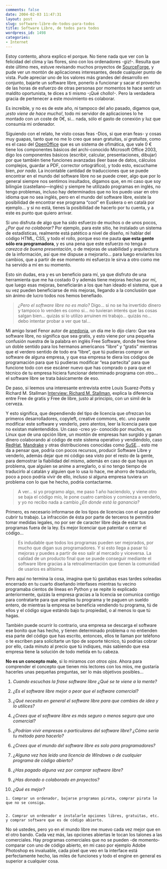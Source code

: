 ```yaml
---
comments: false
date: 2004-02-03 11:47:31
layout: post
slug: software-libre-de-todos-para-todos
title: Software Libre, de todos para todos
wordpress_id: 1498
categories:
- Internet
---
```


Estoy contento, ahora explico el porque. No tiene nada que ver con la felicidad del clima y las flores, sino con los ordenadores -giz!-. Resulta que éste último mes, estuve revisando muchos proyectos de [SourceForge](http://sourceforge.net), y pude ver un montón de aplicaciones interesantes, desde cualquier punto de vista. Pude apreciar uno de los valores más grandes del desarrollo en conjunto, bajarte un software libre, ponerlo a funcionar y sacar el provecho de las horas de esfuerzo de otras personas por momentos te hace sentir un maldito oportunista, te dices a ti mismo -¡Qué chollo!-. Pero la verdadera gracia de pertenecer a este movimiento es colaborar.





Es increíble, y no es de este año, ni tampoco del año pasado, digamos que, _¡esto viene de hace mucho!_, todo mi servidor de aplicaciones lo he montado con un coste de 0&euro;, si… nada, sólo el gasto de conexión y luz que consumía mi ordenador.





Siguiendo con el relato, he visto cosas feas -Dios, si que eran feas- y cosas muy guapas, tanto que no me lo creo que sean gratuitas, _si gratuitas_, como es el caso del [OpenOffice](http://www.openoffice.org) que es un sistema de ofimática, que vale 0 &euro; tiene los componentes básicos del archi-conocido Microsoft Office 2003, digo los componentes básicos (escribir, calcular, presentaciones, dibujar) por que también tiene funciones avanzadas (leer base de datos, cálculos complejos, guardar a PDF, corrector ortográfico), y todo esto, escuchame bien, _por nada_. La incontable cantidad de traducciones que se puede encontrar en el mundo del software libre no se puede creer, algo que por lo general siempre nos sentimos insultados, digamos que, en mi caso que soy bilingüe (castellano&mdash;inglés) y siempre he utilizado programas en inglés, no tengo problemas, incluso hay determinados que no los puedo usar en otro idioma que no sea inglés, pero en el mundo del software libre, existe la posibilidad de encontrar ese programa “cool” en Euskera o en català por ejemplo… y si no está, tienes la posibilidad de hacerlo por tu cuenta, y a este es punto que quiero arrivar.





Si uno disfruta de algo que ha sido esfuerzo de muchos o de unos pocos, _¿Por qué no colaborar?_ Por ejemplo, para este sitio, he instalado un sistema de estadísticas, realmente está patético a nivel de diseño, ni hablar del código HTML, CSS, y todo el rollo, porque eso me pauta **que esta gente sólo era programadora**, y es una pena que este esfuerzo no tenga _o carezca de buena presentación_, o de mejoras de usabilidad y arquitectura de la información, así que me dispuse a mejorarlo… para luego enviarles los cambios, que a partir de ese momento mi esfuerzo le sirva a otro como me ha servido a mí en su momento.





Esto sin dudas, era y es un beneficio para mí, ya que disfruto de una herramienta que me ha costado 0 y además tiene mejoras hechas por mí, que luego esas mejoras, beneficiarán a los que han ideado el sistema, que a su vez pueden beneficiarse de mis mejoras, llegando a la conclusión que sin ánimo de lucro todos nos hemos benefiado.





> _¿Pero el software libre no es malo?_ Digo… si no se ha invertido dinero y tampoco lo venden es como si… no tuvieran interés que las cosas salgan bien… quizás si lo utilizo arruinen mi trabajo… quizás no… debo intentar probar a ver que tal…





Mi amigo Israel Fenor autor de [anedonia](http://www.anedonia.net), un día me lo dijo claro: Que sea software libre, no significa que sea gratis, y esto viene por una pequeña confusión nuestra de la palabra en inglés Free Software, donde free tiene un doble sentido para los hermanos americanos “libre” y “gratis” mientras que el verdero sentido de todo era “libre”, que tú pudieras comprar un software de alguna empresa, y que esa empresa te diera los códigos de programación para que tú pudieras modificar “esa partecita” para que funcione todo con ese escáner nuevo que has comprado o para que el técnico de tu empresa hiciera funcionar determinado programa con otro… el software libre se trata básicamente de eso.





De paso, si leemos una interesante entrevista entre Louis Suarez-Potts y Richard M. Stallman [Interview: Richard M. Stallman](http://www.gnu.org/philosophy/luispo-rms-interview.html), explica la diferencia entre Free de gratis y Free de libre, justo al principio, con un simil de la cerveza.





Y esto significa, que dependiendo del tipo de licencia que ofrezcan los primeros desarrolladores, copyleft, creative commons, etc. uno puede modificar este software y venderlo, pero atentos, leer la licencia para que no existan malentendidos. Un caso -creo yo- conocido por muchos, es Linux que de una opción libre, un montón de empresas han surgido y ganan dinero colaborando al código de este sistema operativo y vendiéndolo, caso [RedHat](http://www.redhat.com), [Mandrake](http://www.mandrake.com) y otras distribuciones conocidas como [SuSE](http://www.suse.com)… esto me da a pensar que, podría con pocos recursos, producir Software Libre y venderlo, además dejar que mi código sea visto por el resto de la gente, para demostrar la fiabilidad del mismo, además en caso de que haya un problema, que alguien se anime a arreglarlo, o si no tengo tiempo de traducirlo al catalán y alguien que lo usa lo hace, me ahorro de traducirlo, poco a poco podría vivir de ello, incluso si alguna empresa tuviera un problema con lo que he hecho, podría contactarme.





> A ver… si yo programo algo, me paso 1 año haciendolo, y viene otro se baja el código mío, le pone cuatro cambios y comienza a venderlo, y yo no recibo nada a cambio _¿En donde está la ganancia?_





Primero, es necesario informarse de los tipos de licencias con el que poder cubrir tu trabajo. La infracción de ésta por parte de terceros te permitirá tomar medidas legales, no por ser de caracter libre deja de estar tus programas fuera de la ley. Es mejor licenciar que patentar o cerrar el código…





> Es indudable que todos los programas pueden ser mejorados, por mucho que digan sus programadores. Y si esto llega a pasar tú mejoras y puedes a partir de eso salir al mercado y viceversa. La calidad de un producto final que se puede conseguir mediante el software libre gracias a la retroalimentación que tienen la comunidad de usarios es altísima.





Pero aquí no termina la cosa, imagina que tú gastabas esas tardes soleadas encerrado en tu cuarto diseñando interfases mientras tu vecino programaba cientos de líneas en Python y se repite lo explicado anteriormente, quizás la empresa gracias a la licencia se comunica contigo para contratarte para que amplíes tu programa y te paguen un sueldo entero, de mientras la empresa se beneficia vendiendo tu programa, tú de ellos y el código sigue estándo bajo tu propiedad, o al menos lo que tú hagas.





También puede ocurrir lo contrario, una empresa se descarga el software ese bonito que has hecho, y tienen determinado problema o no entienden esa parte del código que has escrito, entonces, ellos te llaman por teléfono o te escriben para solicitarte un tipo de soporte técnico, tú podrías cobrar por ello, cada minuto al precio que tú indiques, más sabiendo que esa empresa tiene la solución de todo metida en tu cabeza.





**No es un concepto malo**, si lo miramos _con otros ojos_. Ahora para comprender el concepto que tienen mis lectores con los míos, me gustaría hacerles unas pequeñas preguntas, ser lo más objetivos posibles…







  1. _Cuando escuchas la frase software libre ¿Qué se te viene a la mente?_


  2. _¿Es el software libre mejor o peor que el software comercial?_


  3. _¿Qué necesita en general el software libre para que cambies de idea y lo utilices?_


  4. _¿Crees que el software libre es más seguro o menos seguro que uno comercial?_


  5. _¿Podrían vivir empresas o particulares del software libre? ¿Cómo sería tu método para hacerlo?_


  6. _¿Crees que el mundo del software libre es solo para programadores?_


  7. _¿Alguna vez has leído una licencia de Windows o de cualquier programa de código abierto?_


  8. _¿Has pagado alguna vez por comprar software libre?_


  9. _¿Has donado o colaborado en proyectos?_


  10. _¿Qué es mejor?_


 
 
    1. Comprar un ordenador, bajarse programas pirata, comprar pirata lo que no se consiga.


    2. Comprar un ordenador e instalarle opciones libres, gratuitas, etc. y comprar software que es de código abierto.

 





No sé ustedes, pero yo en el mundo libre me muevo cada vez mejor que en el otro bando. Cada vez más, las opciones abiertas le tocan los talones a las comerciales. Hay programas comerciales que no se pueden -de momento- comparar con uno de código abierto, en mi caso por ejemplo Adobe Photoshop es invaluable, cada píxel que veo en la interface está perfectamente hecho, las miles de funciones y todo el engine en general es superior a cualquier cosa.




 
